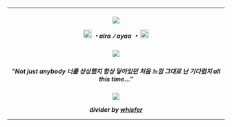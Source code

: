 ***
</h4> 
<h5 align="center">
<img src="https://64.media.tumblr.com/7f12f972f683d000630e3cd195f8d5c7/fd0c0524545aced3-bf/s500x750/e95bad1f042803839fe61d2b4d88dee7bbe1a990.pnj"/> 
  
<p align ="center"> <img width="20" height="20" src = "https://64.media.tumblr.com/0018ac2053c69abb00c067f033f75593/d5f3956d46975a7f-95/s75x75_c1/3c78e3fd5c12f82e1b8d0b217caa9c6491fc4904.gifv"> ・aira ﾉ ayaa ・ <img width="20" height="20" src = "https://64.media.tumblr.com/0018ac2053c69abb00c067f033f75593/d5f3956d46975a7f-95/s75x75_c1/3c78e3fd5c12f82e1b8d0b217caa9c6491fc4904.gifv">

</h4> 
<h5 align="center">
<img src="https://i.pinimg.com/564x/79/e7/f2/79e7f2d33a9a0e244b97a3ae5467e5d3.jpg"/>


</h5> 
<h5 align="center">
"Not just anybody
너를 상상했지
항상 닿아있던
처음 느낌 그대로 난
기다렸지 all this time..."
<h5 align="center">
  
</h4> 
<h5 align="center">
<img src="https://64.media.tumblr.com/7f12f972f683d000630e3cd195f8d5c7/fd0c0524545aced3-bf/s500x750/e95bad1f042803839fe61d2b4d88dee7bbe1a990.pnj"/>

<div align= "center">

<i>divider by [whisfer](https://www.tumblr.com/whisfer)
***
